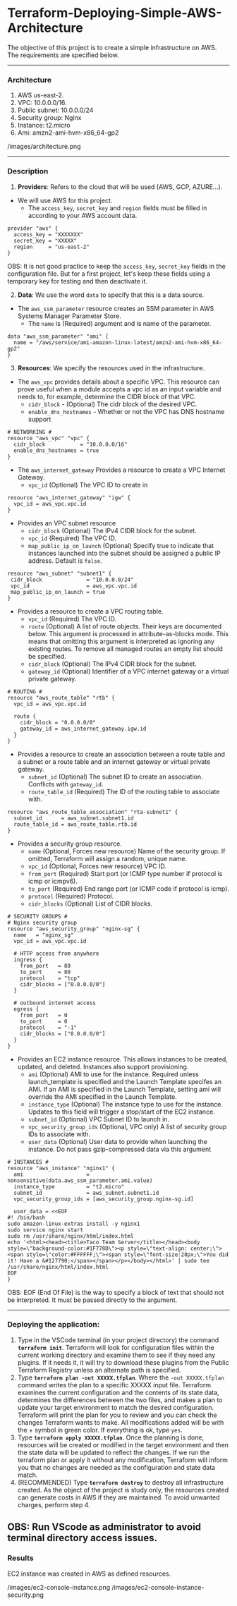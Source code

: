 # Terraform-Deploying-Simple-AWS-Architecture  

The objective of this project is to create a simple infrastructure on AWS. The requirements are specified below.

------------------

### Architecture

1. AWS us-east-2.
2. VPC: 10.0.0.0/16.
3. Public subnet: 10.0.0.0/24
4. Security group: Nginx
5. Instance: t2.micro
6. Ami: amzn2-ami-hvm-x86_64-gp2

/images/architecture.png

------------------

### Description

1. **Providers**: Refers to the cloud that will be used (AWS, GCP, AZURE...). 
  - We will use AWS for this project.
    - The `access_key`, `secret_key` and `region` fields must be filled in according to your AWS account data.

```
provider "aws" {
  access_key = "XXXXXXX"
  secret_key = "XXXXX"
  region     = "us-east-2"
}
```   

OBS: It is not good practice to keep the `access_key`, `secret_key` fields in the configuration file. But for a first project, let's keep these fields using a temporary key for testing and then deactivate it.

2. **Data**: We use the word `data` to specify that this is a data source. 
  - The `aws_ssm_parameter` resource creates an SSM parameter in AWS Systems Manager Parameter Store. 
    - The `name` is (Required) argument and is name of the parameter.

```
data "aws_ssm_parameter" "ami" {
  name = "/aws/service/ami-amazon-linux-latest/amzn2-ami-hvm-x86_64-gp2"
}
```

3. **Resources**: We specify the resources used in the infrastructure.
  - The `aws_vpc` provides details about a specific VPC. This resource can prove useful when a module accepts a vpc id as an input variable and needs to, for example, determine the CIDR block of that VPC. 
      - `cidr_block` - (Optional) The cidr block of the desired VPC. 
      - `enable_dns_hostnames` - Whether or not the VPC has DNS hostname support

~~~
# NETWORKING #
resource "aws_vpc" "vpc" {
  cidr_block           = "10.0.0.0/16"
  enable_dns_hostnames = true
}
~~~

  - The `aws_internet_gateway` Provides a resource to create a VPC Internet Gateway.
    - `vpc_id` (Optional) The VPC ID to create in


~~~
resource "aws_internet_gateway" "igw" {
  vpc_id = aws_vpc.vpc.id
}
~~~

  - Provides an VPC subnet resource
    - `cidr_block` (Optional) The IPv4 CIDR block for the subnet.
    - `vpc_id` (Required) The VPC ID.
    - `map_public_ip_on_launch` (Optional) Specify true to indicate that instances launched into the subnet should be assigned a public IP address. Default is `false`.
 
 ~~~
 resource "aws_subnet" "subnet1" {
  cidr_block              = "10.0.0.0/24"
  vpc_id                  = aws_vpc.vpc.id
  map_public_ip_on_launch = true
}
~~~


- Provides a resource to create a VPC routing table.
    - `vpc_id` (Required) The VPC ID.
    - `route` (Optional) A list of route objects. Their keys are documented below. This argument is processed in attribute-as-blocks mode. This means that omitting this argument is interpreted as ignoring any existing routes. To remove all managed routes an empty list should be specified.
    - `cidr_block` (Optional) The IPv4 CIDR block for the subnet.
    - `gateway_id`  (Optional) Identifier of a VPC internet gateway or a virtual private gateway.

~~~
# ROUTING #
resource "aws_route_table" "rtb" {
  vpc_id = aws_vpc.vpc.id

  route {
    cidr_block = "0.0.0.0/0"
    gateway_id = aws_internet_gateway.igw.id
  }
}
~~~

- Provides a resource to create an association between a route table and a subnet or a route table and an internet gateway or virtual private gateway.
    - `subnet_id` (Optional) The subnet ID to create an association. Conflicts with `gateway_id`.
    - `route_table_id` (Required) The ID of the routing table to associate with.

~~~
resource "aws_route_table_association" "rta-subnet1" {
  subnet_id      = aws_subnet.subnet1.id
  route_table_id = aws_route_table.rtb.id
}
~~~


- Provides a security group resource.
    - `name` (Optional, Forces new resource) Name of the security group. If omitted, Terraform will assign a random, unique name.
    - `vpc_id` (Optional, Forces new resource) VPC ID.
    - `from_port` (Required) Start port (or ICMP type number if protocol is icmp or icmpv6).
    - `to_port` (Required) End range port (or ICMP code if protocol is icmp).
    - `protocol` (Required) Protocol.
    - `cidr_blocks` (Optional) List of CIDR blocks.

~~~
# SECURITY GROUPS #
# Nginx security group 
resource "aws_security_group" "nginx-sg" {
  name   = "nginx_sg"
  vpc_id = aws_vpc.vpc.id

  # HTTP access from anywhere
  ingress {
    from_port   = 80
    to_port     = 80
    protocol    = "tcp"
    cidr_blocks = ["0.0.0.0/0"]
  }

  # outbound internet access
  egress {
    from_port   = 0
    to_port     = 0
    protocol    = "-1"
    cidr_blocks = ["0.0.0.0/0"]
  }
}
~~~

- Provides an EC2 instance resource. This allows instances to be created, updated, and deleted. Instances also support provisioning.
    - `ami` (Optional) AMI to use for the instance. Required unless launch_template is specified and the Launch Template specifes an AMI. If an AMI is specified in the Launch Template, setting ami will override the AMI specified in the Launch Template.
    - `instance_type` (Optional) The instance type to use for the instance. Updates to this field will trigger a stop/start of the EC2 instance.
    - `subnet_id` (Optional) VPC Subnet ID to launch in.
    - `vpc_security_group_ids` (Optional, VPC only) A list of security group IDs to associate with.
    - `user_data` (Optional) User data to provide when launching the instance. Do not pass gzip-compressed data via this argument


~~~
# INSTANCES #
resource "aws_instance" "nginx1" {
  ami                    = nonsensitive(data.aws_ssm_parameter.ami.value)
  instance_type          = "t2.micro"
  subnet_id              = aws_subnet.subnet1.id
  vpc_security_group_ids = [aws_security_group.nginx-sg.id]

  user_data = <<EOF
#! /bin/bash
sudo amazon-linux-extras install -y nginx1
sudo service nginx start
sudo rm /usr/share/nginx/html/index.html
echo '<html><head><title>Taco Team Server</title></head><body style=\"background-color:#1F778D\"><p style=\"text-align: center;\"><span style=\"color:#FFFFFF;\"><span style=\"font-size:28px;\">You did it! Have a &#127790;</span></span></p></body></html>' | sudo tee /usr/share/nginx/html/index.html
EOF
}
~~~

OBS: EOF (End Of File) is the way to specify a block of text that should not be interpreted. It must be passed directly to the argument.

------------------
### Deploying the application:  
1. Type in the VSCode terminal (in your project directory) the command **`terraform init`**. Terraform will look for configuration files within the current working directory and examine them to see if they need any plugins. If it needs it, it will try to download these plugins from the Public Terraform Registry unless an alternate path is specified.
2. Type **`terraform plan -out XXXXX.tfplan`**. Where the `-out XXXXX.tfplan` command writes the plan to a specific XXXXX input file. Terraform examines the current configuration and the contents of its state data, determines the differences between the two files, and makes a plan to update your target environment to match the desired configuration. Terraform will print the plan for you to review and you can check the changes Terraform wants to make. All modifications added will be with the + symbol in green color. If everything is ok, type `yes`.
3. Type **`terraform apply XXXXX.tfplan`**. Once the planning is done, resources will be created or modified in the target environment and then the state data will be updated to reflect the changes. If we run the terraform plan or apply it without any modification, Terraform will inform you that no changes are needed as the configuration and state data match.
4. (RECOMMENDED) Type **`terraform destroy`** to destroy all infrastructure created. As the object of the project is study only, the resources created can generate costs in AWS if they are maintained. To avoid unwanted charges, perform step 4.

OBS: Run VScode as administrator to avoid terminal directory access issues.
------------------
### Results 

EC2 instance was created in AWS as defined resources.

/images/ec2-console-instance.png
/images/ec2-console-instance-security.png


